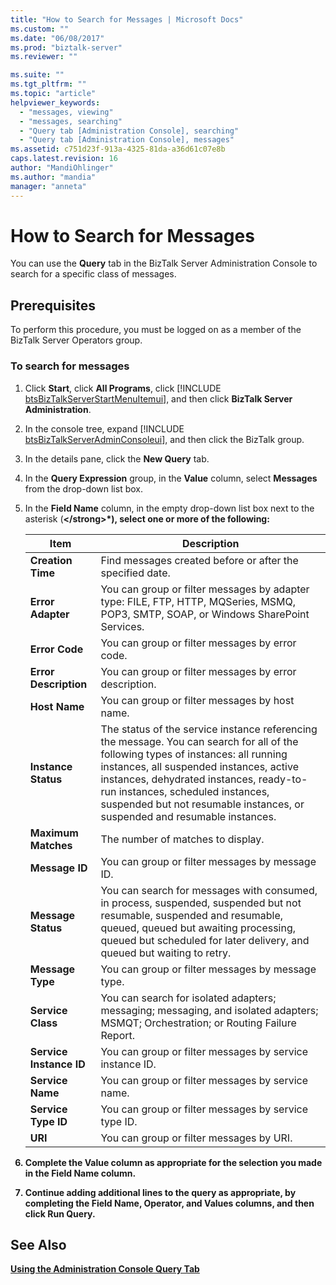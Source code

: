```yaml
---
title: "How to Search for Messages | Microsoft Docs"
ms.custom: ""
ms.date: "06/08/2017"
ms.prod: "biztalk-server"
ms.reviewer: ""

ms.suite: ""
ms.tgt_pltfrm: ""
ms.topic: "article"
helpviewer_keywords: 
  - "messages, viewing"
  - "messages, searching"
  - "Query tab [Administration Console], searching"
  - "Query tab [Administration Console], messages"
ms.assetid: c751d23f-913a-4325-81da-a36d61c07e8b
caps.latest.revision: 16
author: "MandiOhlinger"
ms.author: "mandia"
manager: "anneta"
---
```

# How to Search for Messages
You can use the **Query** tab in the BizTalk Server Administration Console to search for a specific class of messages.  

## Prerequisites  
 To perform this procedure, you must be logged on as a member of the BizTalk Server Operators group.  

### To search for messages  

1. Click <strong>Start</strong>, click <strong>All Programs</strong>, click [!INCLUDE [btsBizTalkServerStartMenuItemui](../includes/btsbiztalkserverstartmenuitemui-md.md)], and then click <strong>BizTalk Server Administration</strong>.  

2. In the console tree, expand [!INCLUDE [btsBizTalkServerAdminConsoleui](../includes/btsbiztalkserveradminconsoleui-md.md)], and then click the BizTalk group.  

3. In the details pane, click the **New Query** tab.  

4. In the **Query Expression** group, in the **Value** column, select **Messages** from the drop-down list box.  

5. In the <strong>Field Name</strong> column, in the empty drop-down list box next to the asterisk (<strong>\</strong>*), select one or more of the following:  


   |                 Item                 |                                                                                                                                                                Description                                                                                                                                                                |
   |--------------------------------------|-------------------------------------------------------------------------------------------------------------------------------------------------------------------------------------------------------------------------------------------------------------------------------------------------------------------------------------------|
   |    <strong>Creation Time</strong>    |                                                                                                                                         Find messages created before or after the specified date.                                                                                                                                         |
   |    <strong>Error Adapter</strong>    |                                                                                                   You can group or filter messages by adapter type: FILE, FTP, HTTP, MQSeries, MSMQ, POP3, SMTP, SOAP, or Windows SharePoint Services.                                                                                                    |
   |     <strong>Error Code</strong>      |                                                                                                                                              You can group or filter messages by error code.                                                                                                                                              |
   |  <strong>Error Description</strong>  |                                                                                                                                          You can group or filter messages by error description.                                                                                                                                           |
   |      <strong>Host Name</strong>      |                                                                                                                                              You can group or filter messages by host name.                                                                                                                                               |
   |   <strong>Instance Status</strong>   | The status of the service instance referencing the message. You can search for all of the following types of instances: all running instances, all suspended instances, active instances, dehydrated instances, ready-to-run instances, scheduled instances, suspended but not resumable instances, or suspended and resumable instances. |
   |   <strong>Maximum Matches</strong>   |                                                                                                                                                     The number of matches to display.                                                                                                                                                     |
   |     <strong>Message ID</strong>      |                                                                                                                                              You can group or filter messages by message ID.                                                                                                                                              |
   |   <strong>Message Status</strong>    |                                                 You can search for messages with consumed, in process, suspended, suspended but not resumable, suspended and resumable, queued, queued but awaiting processing, queued but scheduled for later delivery, and queued but waiting to retry.                                                 |
   |    <strong>Message Type</strong>     |                                                                                                                                             You can group or filter messages by message type.                                                                                                                                             |
   |    <strong>Service Class</strong>    |                                                                                                    You can search for isolated adapters; messaging; messaging, and isolated adapters; MSMQT; Orchestration; or Routing Failure Report.                                                                                                    |
   | <strong>Service Instance ID</strong> |                                                                                                                                         You can group or filter messages by service instance ID.                                                                                                                                          |
   |    <strong>Service Name</strong>     |                                                                                                                                             You can group or filter messages by service name.                                                                                                                                             |
   |   <strong>Service Type ID</strong>   |                                                                                                                                           You can group or filter messages by service type ID.                                                                                                                                            |
   |         <strong>URI</strong>         |                                                                                                                                                 You can group or filter messages by URI.                                                                                                                                                  |


6. Complete the **Value** column as appropriate for the selection you made in the **Field Name** column.  

7. Continue adding additional lines to the query as appropriate, by completing the **Field Name**, **Operator**, and **Values** columns, and then click **Run Query**.  

## See Also  
 [Using the Administration Console Query Tab](../core/using-the-administration-console-query-tab.md)
